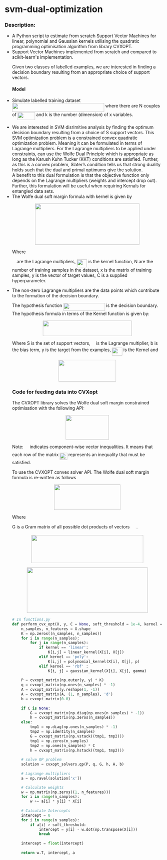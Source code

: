 # svm-dual-optimization
<h3>Description:</h3>
<ul style="list-style-type:disc">
<li>A Python script to estimate from scratch Support Vector Machines for linear, polynomial and Gaussian kernels utilising the quadratic programming optimisation algorithm from library CVXOPT.</li>
<li>Support Vector Machines implemented from scratch and compared to scikit-learn's implementation.</li>

Given two classes of labelled examples, we are interested in finding a decision boundary resulting from an appropriate choice of support vectors.
 
#### Model
<li><p>Simulate labelled training dataset <img src="https://github.com/DrIanGregory/MachineLearning-SupportVectorMachines/blob/master/svgs/4388ea036963a2791929a7365e301c7a.svg" align=middle width=294.09701144999997pt height=27.91243950000002pt/> where there are N couples of <img src="https://github.com/DrIanGregory/MachineLearning-SupportVectorMachines/blob/master/svgs/81fe5e49971b8fdc94a28f66e9310309.svg" align=middle width=55.44161204999999pt height=24.65753399999998pt/> and k is the number (dimension) of x variables.</p></li>
<li>We are interested in SVM disrimitive analysis by finding the optimum decision boundary resulting from a choice of S support vectors.
This SVM optimization problem is a constrained convex quadratic optimization problem. 
Meaning it can be formulated in terms of Lagrange multipliers.
For the Lagrange multipliers to be applied under constraints, can use the Wolfe Dual Principle which 
is appropriate as long as the Karush Kuhn Tucker (KKT) conditions are satisfied.
Further, as this is a convex problem, Slater’s condition tells us that strong duality holds such that the dual and primal optimums give the solution.</li>
A benefit to this dual formulation is that the objective function only depends on the Lagrange multipliers (weights and intercept drop out).
Further, this formulation will be useful when requiring Kernals for entangled data sets.

<li>The Wolfe dual soft margin formula with kernel is given by

<p align="center"><img src="https://github.com/DrIanGregory/MachineLearning-SupportVectorMachines/blob/master/svgs/0acbd9783d20c53d1e9f750f2665520d.svg" align=middle width=333.89845664999996pt height=131.37932775pt/></p>

Where
<p><img src="https://github.com/DrIanGregory/MachineLearning-SupportVectorMachines/blob/master/svgs/c745b9b57c145ec5577b82542b2df546.svg" align=middle width=10.57650494999999pt height=14.15524440000002pt/> are the Lagrange multipliers, <img src="https://github.com/DrIanGregory/MachineLearning-SupportVectorMachines/blob/master/svgs/39ae080f4ae6ef7bda6a0ca0c44efc78.svg" align=middle width=32.48865674999999pt height=24.65753399999998pt/> is the kernel function, N are the number of training 
samples in the dataset, x is the matrix of training samples, y is the vector of target values, C is a supplied hyperparameter.</p>
</li>
<li>The non-zero Lagrange multipliers are the data points which contribute to the formation of the decision boundary.
<p>The hypothesis function <img src="https://github.com/DrIanGregory/MachineLearning-SupportVectorMachines/blob/master/svgs/4dd763dd7876885c2e5131a0b6d62d57.svg" align=middle width=133.02135495pt height=24.65753399999998pt/> is the decision boundary. The hypothesis formula in terms of the Kernel function is given by:</p></li>

<p align="center"><img src="https://github.com/DrIanGregory/MachineLearning-SupportVectorMachines/blob/master/svgs/554a33df7742aebf76ec7b81f6f3c17a.svg" align=middle width=283.76643075pt height=49.315569599999996pt/></p>
<p>Where S is the set of support vectors, <img src="https://github.com/DrIanGregory/MachineLearning-SupportVectorMachines/blob/master/svgs/c745b9b57c145ec5577b82542b2df546.svg" align=middle width=10.57650494999999pt height=14.15524440000002pt/> is the Lagrange multiplier, b is the bias term, y is the target from the examples, <img src="https://github.com/DrIanGregory/MachineLearning-SupportVectorMachines/blob/master/svgs/39ae080f4ae6ef7bda6a0ca0c44efc78.svg" align=middle width=32.48865674999999pt height=24.65753399999998pt/> is the Kernel and</p>

<p align="center"><img src="https://github.com/DrIanGregory/MachineLearning-SupportVectorMachines/blob/master/svgs/cb555672d4c84c369da09fd80f6811d8.svg" align=middle width=184.7945286pt height=69.0417981pt/></p>

<h3> Code for feeding data into CVXopt </h3>

The CVXOPT library solves the Wolfe dual soft margin constrained optimisation with the following API:
 
<p align="center"><img src="https://github.com/DrIanGregory/MachineLearning-SupportVectorMachines/blob/master/svgs/d815dd2e1e10d79a7162f6fe778314f4.svg" align=middle width=137.42467695pt height=78.26216475pt/></p>
<p>Note: <img src="https://github.com/DrIanGregory/MachineLearning-SupportVectorMachines/blob/master/svgs/ceddacf03a28d83100c38150c1076c1f.svg" align=middle width=12.785434199999989pt height=20.931464400000007pt/> indicates component-wise vector inequalities. It means that each row of the matrix <img src="https://github.com/DrIanGregory/MachineLearning-SupportVectorMachines/blob/master/svgs/b5087617bd5bed26b1da99fefb5353f1.svg" align=middle width=23.50114799999999pt height=22.465723500000017pt/> represents an inequality that must be satisfied.</p>
 
To use the CVXOPT convex solver API. The Wolfe dual soft margin formula is re-written as follows

<p align="center"><img src="https://github.com/DrIanGregory/MachineLearning-SupportVectorMachines/blob/master/svgs/a364906d0854671fe9b9718ce4ce1ec3.svg" align=middle width=212.12443724999997pt height=81.45851505pt/></p>

Where 
<br>
<p>G is a Gram matrix of all possible dot products of vectors <img src="https://github.com/DrIanGregory/MachineLearning-SupportVectorMachines/blob/master/svgs/d7084ce258ffe96f77e4f3647b250bbf.svg" align=middle width=17.521011749999992pt height=14.15524440000002pt/>.</p>

<p align="center"><img src="https://github.com/DrIanGregory/MachineLearning-SupportVectorMachines/blob/master/svgs/5ceca286e4d3c1cb407465d5db863df5.svg" align=middle width=357.85148685pt height=88.76800184999999pt/></p>

<p align="center"><img src="https://github.com/DrIanGregory/MachineLearning-SupportVectorMachines/blob/master/svgs/ceeaf43e7d8f6cde00a8a21441244b9f.svg" align=middle width=386.18483804999994pt height=144.88403325pt/></p>



```python
# In functions.py
def perform_cvx_opt(X, y, C = None, soft_threshold = 1e-4, kernel = 'linear', p = 3, gamma = 1e-1):
    n_samples, n_features = X.shape
    K = np.zeros((n_samples, n_samples))
    for i in range(n_samples):
        for j in range(n_samples):
            if kernel == 'linear':
                K[i,j] = linear_kernel(X[i], X[j])
            elif kernel == 'poly':
                K[i,j] = polynomial_kernel(X[i], X[j], p)
            elif kernel == 'rbf' :
                K[i, j] = gaussian_kernel(X[i], X[j], gamma)
                
    P = cvxopt_matrix(np.outer(y, y) * K)
    q = cvxopt_matrix(np.ones(n_samples) * -1)
    A = cvxopt_matrix(y.reshape(1, -1))
    A = cvxopt_matrix(A, (1, n_samples), 'd')
    b = cvxopt_matrix(0.0)
    
    if C is None:
        G = cvxopt_matrix(np.diag(np.ones(n_samples) * -1))
        h = cvxopt_matrix(np.zeros(n_samples))
    else:
        tmp1 = np.diag(np.ones(n_samples) * -1)
        tmp2 = np.identity(n_samples)
        G = cvxopt_matrix(np.vstack((tmp1, tmp2)))
        tmp1 = np.zeros(n_samples)
        tmp2 = np.ones(n_samples) * C
        h = cvxopt_matrix(np.hstack((tmp1, tmp2)))
    
    # solve QP problem
    solution = cvxopt_solvers.qp(P, q, G, h, A, b)
    
    # Lagrange multipliers
    a = np.ravel(solution['x'])

    # Calculate weights
    w = np.matrix(np.zeros((1, n_features)))
    for i in range(n_samples):
        w += a[i] * y[i] * X[i]
        
    # Calculate Intercepts
    intercept = 0
    for i in range(n_samples):
        if a[i] > soft_threshold:
            intercept = y[i] - w.dot(np.transpose(X[i]))
            break
    
    intercept = float(intercept)
    
    return w.T, intercept, a
```
   

